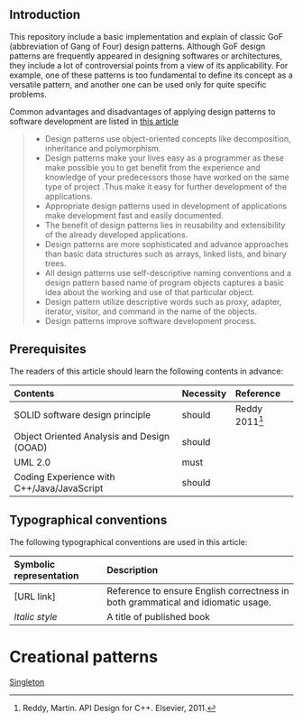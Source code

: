 ## Introduction
This repository include a basic implementation and explain of classic GoF (abbreviation of Gang of Four) design patterns. Although GoF design patterns are frequently appeared in designing softwares or architectures, they include a lot of controversial points from a view of its applicability. For example, one of these patterns is too fundamental to define its concept as a versatile pattern, and another one can be used only for quite specific problems.

Common advantages and disadvantages of applying design patterns to software development are listed in [this article](https://www.linkedin.com/pulse/benefits-design-patterns-application-development-shibaji-debnath)

>*  Design patterns use object-oriented concepts like decomposition, inheritance and polymorphism.
>*  Design patterns make your lives easy as a programmer as these make possible you to get benefit from the experience and knowledge of your predecessors those have worked on the same type of project .Thus make it easy for further development of the applications.
>*  Appropriate design patterns used in development of applications make development fast and easily documented.
>*  The benefit of design patterns lies in reusability and extensibility of the already developed applications.
>*  Design patterns are more sophisticated and advance approaches than basic data structures such as arrays, linked lists, and binary trees.
>*  All design patterns use self-descriptive naming conventions and a design pattern based name of program objects captures a basic idea about the working and use of that particular object.
>*  Design pattern utilize descriptive words such as proxy, adapter, iterator, visitor, and command in the name of the objects.
>*  Design patterns improve software development process.

## Prerequisites

The readers of this article should learn the following contents in advance:

|Contents|Necessity|Reference|
|:------|:------|:------|
|SOLID software design principle|should|Reddy 2011[^1]|
|Object Oriented Analysis and Design (OOAD)|should||
|UML 2.0|must||
|Coding Experience with C++/Java/JavaScript|should||

## Typographical conventions
The following typographical conventions are used in this article:

|Symbolic representation|Description|
|:----|:-----|
|[URL link]|Reference to ensure English correctness in both grammatical and idiomatic usage.|
|*Italic style*|A title of published book|

# Creational patterns

[Singleton](GoF/Singleton.md)

[^1]: Reddy, Martin. API Design for C++. Elsevier, 2011.

